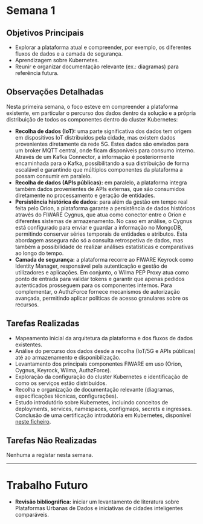 # Semana 1

## Objetivos Principais

- Explorar a plataforma atual e compreender, por exemplo, os diferentes fluxos de dados e a camada de segurança.
- Aprendizagem sobre Kubernetes.
- Reunir e organizar documentação relevante (ex.: diagramas) para referência futura.

## Observações Detalhadas

Nesta primeira semana, o foco esteve em compreender a plataforma existente, em particular o percurso dos dados dentro da solução e a própria distribuição de todos os componentes dentro do cluster Kubernetes:

- **Recolha de dados (IoT):** uma parte significativa dos dados tem origem em dispositivos IoT distribuídos pela cidade, mas existem dados provenientes diretamente da rede 5G. Estes dados são enviados para um broker MQTT central, onde ficam disponíveis para consumo interno. Através de um Kafka Connector, a informação é posteriormente encaminhada para o Kafka, possibilitando a sua distribuição de forma escalável e garantindo que múltiplos componentes da plataforma a possam consumir em paralelo.
- **Recolha de dados (APIs públicas):** em paralelo, a plataforma integra também dados provenientes de APIs externas, que são consumidos diretamente no processamento e geração de entidades.
- **Persistência histórica de dados:** para além da gestão em tempo real feita pelo Orion, a plataforma garante a persistência de dados históricos através do FIWARE Cygnus, que atua como conector entre o Orion e diferentes sistemas de armazenamento. No caso em análise, o Cygnus está configurado para enviar e guardar a informação no MongoDB, permitindo conservar séries temporais de entidades e atributos. Esta abordagem assegura não só a consulta retrospetiva de dados, mas também a possibilidade de realizar análises estatísticas e comparativas ao longo do tempo.
- **Camada de segurança:** a plataforma recorre ao FIWARE Keyrock como Identity Manager, responsável pela autenticação e gestão de utilizadores e aplicações. Em conjunto, o Wilma PEP Proxy atua como ponto de entrada para validar tokens e garantir que apenas pedidos autenticados prosseguem para os componentes internos. Para complementar, o AuthzForce fornece mecanismos de autorização avançada, permitindo aplicar políticas de acesso granulares sobre os recursos.

## Tarefas Realizadas

- Mapeamento inicial da arquitetura da plataforma e dos fluxos de dados existentes.
- Análise do percurso dos dados desde a recolha (IoT/5G e APIs públicas) até ao armazenamento e disponibilização.
- Levantamento dos principais componentes FIWARE em uso (Orion, Cygnus, Keyrock, Wilma, AuthzForce).
- Exploração da configuração do cluster Kubernetes e identificação de como os serviços estão distribuídos.
- Recolha e organização de documentação relevante (diagramas, especificações técnicas, configurações).
- Estudo introdutório sobre Kubernetes, incluindo conceitos de deployments, services, namespaces, configmaps, secrets e ingresses. Conclusão de uma certificação introdutória em Kubernetes, disponível [neste ficheiro](assets/certificates/Kubernetes%20for%20the%20Absolute%20Beginners%20-%20Hands-on.pdf).

## Tarefas Não Realizadas

Nenhuma a registar nesta semana.

---

# Trabalho Futuro

- **Revisão bibliográfica:** iniciar um levantamento de literatura sobre Plataformas Urbanas de Dados e iniciativas de cidades inteligentes comparáveis.
